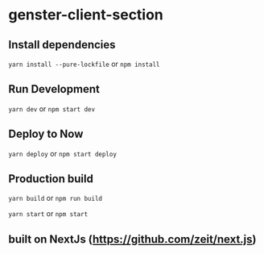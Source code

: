 # genster-client-section

## Install dependencies

`yarn install --pure-lockfile` or `npm install`

## Run Development

`yarn dev` or `npm start dev`

## Deploy to Now

`yarn deploy` or `npm start deploy`

## Production build

`yarn build` or `npm run build`

`yarn start` or `npm start`

## built on NextJs (https://github.com/zeit/next.js)
